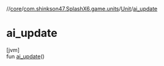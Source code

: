 //[core](../../../index.md)/[com.shinkson47.SplashX6.game.units](../index.md)/[Unit](index.md)/[ai_update](ai_update.md)

# ai_update

[jvm]\
fun [ai_update](ai_update.md)()
